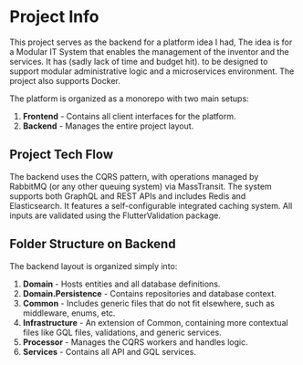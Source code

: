 # Project Info

This project serves as the backend for a platform idea I had, 
The idea is for a Modular IT System that enables the management of the inventor and the services. It has (sadly lack of time and budget hit).
to be designed to support modular administrative logic and a microservices environment. The project also supports Docker.

The platform is organized as a monorepo with two main setups:
1. **Frontend** - Contains all client interfaces for the platform.
2. **Backend** - Manages the entire project layout.

## Project Tech Flow

The backend uses the CQRS pattern, with operations managed by RabbitMQ (or any other queuing system) via MassTransit. 
The system supports both GraphQL and REST APIs and includes Redis and Elasticsearch. 
It features a self-configurable integrated caching system. All inputs are validated using the FlutterValidation package.

## Folder Structure on Backend

The backend layout is organized simply into:
1. **Domain** - Hosts entities and all database definitions.
2. **Domain.Persistence** - Contains repositories and database context.
3. **Common** - Includes generic files that do not fit elsewhere, such as middleware, enums, etc.
4. **Infrastructure** - An extension of Common, containing more contextual files like GQL files, validations, and generic services.
5. **Processor** - Manages the CQRS workers and handles logic.
6. **Services** - Contains all API and GQL services.
